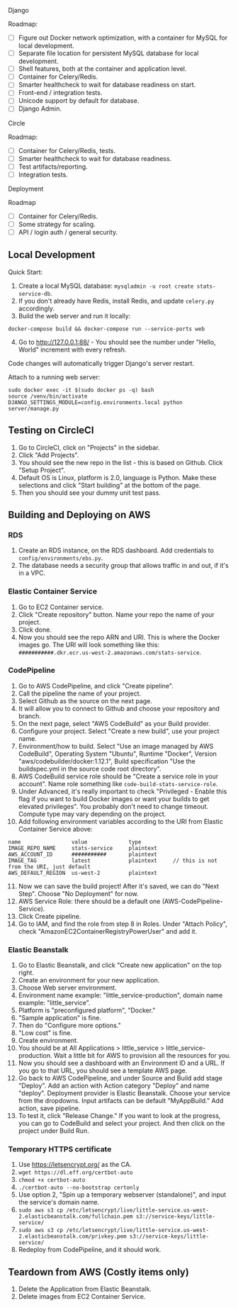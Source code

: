 Django

Roadmap:
- [ ] Figure out Docker network optimization, with a container for MySQL for local development.
- [ ] Separate file location for persistent MySQL database for local development.
- [ ] Shell features, both at the container and application level.
- [ ] Container for Celery/Redis.
- [ ] Smarter healthcheck to wait for database readiness on start.
- [ ] Front-end / integration tests.
- [ ] Unicode support by default for database.
- [ ] Django Admin.

Circle

Roadmap:
- [ ] Container for Celery/Redis, tests.
- [ ] Smarter healthcheck to wait for database readiness.
- [ ] Test artifacts/reporting.
- [ ] Integration tests.

Deployment

Roadmap
- [ ] Container for Celery/Redis.
- [ ] Some strategy for scaling.
- [ ] API / login auth / general security.

## Local Development

Quick Start:

1. Create a local MySQL database: `mysqladmin -u root create stats-service-db`.
2. If you don't already have Redis, install Redis, and update `celery.py` accordingly.
3. Build the web server and run it locally:
```
docker-compose build && docker-compose run --service-ports web
```
4. Go to http://127.0.0.1:88/ - You should see the number under "Hello, World" increment with every refresh.

Code changes will automatically trigger Django's server restart.

Attach to a running web server:
```
sudo docker exec -it $(sudo docker ps -q) bash
source /venv/bin/activate
DJANGO_SETTINGS_MODULE=config.environments.local python server/manage.py
```


## Testing on CircleCI

1. Go to CircleCI, click on "Projects" in the sidebar.
2. Click "Add Projects".
3. You should see the new repo in the list - this is based on Github. Click "Setup Project".
4. Default OS is Linux, platform is 2.0, language is Python. Make these selections and click "Start building" at the bottom of the page.
5. Then you should see your dummy unit test pass.


## Building and Deploying on AWS


### RDS
1. Create an RDS instance, on the RDS dashboard. Add credentials to `config/environments/ebs.py`.
2. The database needs a security group that allows traffic in and out, if it's in a VPC.


### Elastic Container Service
1. Go to EC2 Container service.
2. Click "Create repository" button. Name your repo the name of your project.
3. Click done.
4. Now you should see the repo ARN and URI. This is where the Docker images go. The URI will look something like this: `###########.dkr.ecr.us-west-2.amazonaws.com/stats-service`.


### CodePipeline
1. Go to AWS CodePipeline, and click "Create pipeline".
2. Call the pipeline the name of your project.
3. Select Github as the source on the next page.
4. It will allow you to connect to Github and choose your repository and branch.
5. On the next page, select "AWS CodeBuild" as your Build provider.
6. Configure your project. Select "Create a new build", use your project name.
7. Environment/how to build. Select "Use an image managed by AWS CodeBuild", Operating System "Ubuntu", Runtime "Docker", Version "aws/codebuilder/docker:1.12.1", Build specification "Use the buildspec.yml in the source code root directory".
8. AWS CodeBuild service role should be "Create a service role in your account". Name role something like `code-build-stats-service-role`.
9. Under Advanced, it's really important to check "Privileged - Enable this flag if you want to build Docker images or want your builds to get elevated privileges". You probably don't need to change timeout. Compute type may vary depending on the project.
10. Add following environment variables according to the URI from Elastic Container Service above:
````
name                value             type
IMAGE_REPO_NAME     stats-service     plaintext
AWS_ACCOUNT_ID      ###########       plaintext
IMAGE_TAG           latest            plaintext     // this is not from the URI, just default
AWS_DEFAULT_REGION  us-west-2         plaintext
````
11. Now we can save the build project! After it's saved, we can do "Next Step". Choose "No Deployment" for now.
12. AWS Service Role: there should be a default one (AWS-CodePipeline-Service).
13. Click Create pipeline.
14. Go to IAM, and find the role from step 8 in Roles. Under "Attach Policy", check "AmazonEC2ContainerRegistryPowerUser" and add it.


### Elastic Beanstalk
1. Go to Elastic Beanstalk, and click "Create new application" on the top right.
2. Create an environment for your new application.
3. Choose Web server environment.
4. Environment name example: "little_service-production", domain name example: "little_service".
5. Platform is "preconfigured platform", "Docker."
6. "Sample application" is fine.
7. Then do "Configure more options."
8. "Low cost" is fine.
9. Create environment.
10. You should be at All Applications > little_service > little_service-production. Wait a little bit for AWS to provision all the resources for you.
11. Now you should see a dashboard with an Environment ID and a URL. If you go to that URL, you should see a template AWS page.
12. Go back to AWS CodePipeline, and under Source and Build add stage "Deploy". Add an action with Action category "Deploy" and name "deploy". Deployment provider is Elastic Beanstalk. Choose your service from the dropdowns. Input artifacts can be default "MyAppBuild." Add action, save pipeline.
13. To test it, click "Release Change." If you want to look at the progress, you can go to CodeBuild and select your project. And then click on the project under Build Run.


### Temporary HTTPS certificate
1. Use https://letsencrypt.org/ as the CA.
2. `wget https://dl.eff.org/certbot-auto`
3. `chmod +x certbot-auto`
4. `./certbot-auto --no-bootstrap certonly`
5. Use option 2, "Spin up a temporary webserver (standalone)", and input the service's domain name.
6. `sudo aws s3 cp /etc/letsencrypt/live/little-service.us-west-2.elasticbeanstalk.com/fullchain.pem s3://service-keys/little-service/`
7. `sudo aws s3 cp /etc/letsencrypt/live/little-service.us-west-2.elasticbeanstalk.com/privkey.pem s3://service-keys/little-service/`
8. Redeploy from CodePipeline, and it should work.


## Teardown from AWS (Costly items only)

1. Delete the Application from Elastic Beanstalk.
2. Delete images from EC2 Container Service.
